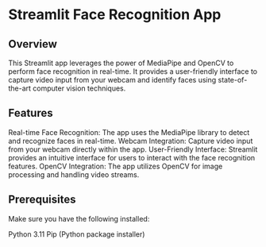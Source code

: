 # Streamlit Face Recognition App
## Overview
This Streamlit app leverages the power of MediaPipe and OpenCV to perform face recognition in real-time. It provides a user-friendly interface to capture video input from your webcam and identify faces using state-of-the-art computer vision techniques.

## Features
Real-time Face Recognition: The app uses the MediaPipe library to detect and recognize faces in real-time.
Webcam Integration: Capture video input from your webcam directly within the app.
User-Friendly Interface: Streamlit provides an intuitive interface for users to interact with the face recognition features.
OpenCV Integration: The app utilizes OpenCV for image processing and handling video streams.

## Prerequisites
Make sure you have the following installed:

Python 3.11
Pip (Python package installer)
